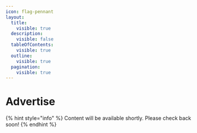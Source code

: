 ```yaml
---
icon: flag-pennant
layout:
  title:
    visible: true
  description:
    visible: false
  tableOfContents:
    visible: true
  outline:
    visible: true
  pagination:
    visible: true
---
```


# Advertise

{% hint style="info" %}
Content will be available shortly. Please check back soon!
{% endhint %}